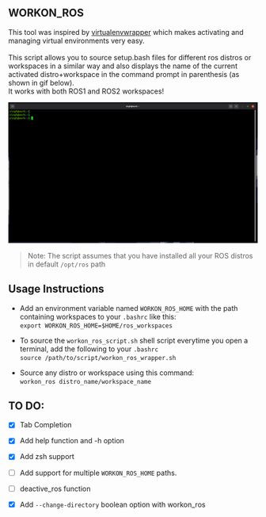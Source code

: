 ## WORKON_ROS

This tool was inspired by [virtualenvwrapper](https://virtualenvwrapper.readthedocs.io/en/latest/) which makes activating and managing virtual environments very easy.<br><br> 
This script allows you to source setup.bash files for different ros distros or workspaces in a similar way and also displays the name of the current activated distro+workspace in the command prompt in parenthesis (as shown in gif below).
<br>It works with both ROS1 and ROS2 workspaces!<br>

<img src="example.gif" width=600 />

>Note: The script assumes that you have installed all your ROS distros in default `/opt/ros` path

## Usage Instructions
* Add an environment variable named `WORKON_ROS_HOME` with the path containing workspaces to your `.bashrc` like this: 
 <br>`export WORKON_ROS_HOME=$HOME/ros_workspaces`

* To source the `workon_ros_script.sh` shell script everytime you open a terminal, add the following to your `.bashrc` 
<br>`source /path/to/script/workon_ros_wrapper.sh`

* Source any distro or workspace using this command:
<br>`workon_ros distro_name/workspace_name`

## TO DO:
- [x] Tab Completion
- [x] Add help function and -h option
- [x] Add zsh support
- [ ] Add support for multiple `WORKON_ROS_HOME` paths.
- [ ] deactive_ros function 
- [x] Add `--change-directory` boolean option with workon_ros


